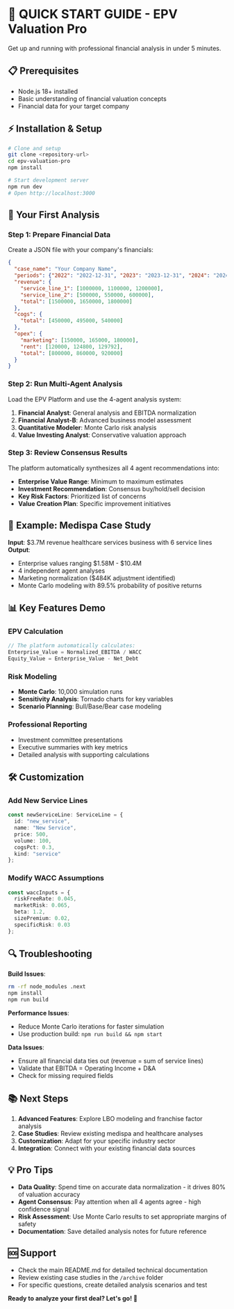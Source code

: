 # 🚀 QUICK START GUIDE - EPV Valuation Pro

Get up and running with professional financial analysis in under 5 minutes.

## 📋 Prerequisites

- Node.js 18+ installed
- Basic understanding of financial valuation concepts
- Financial data for your target company

## ⚡ Installation & Setup

```bash
# Clone and setup
git clone <repository-url>
cd epv-valuation-pro
npm install

# Start development server
npm run dev
# Open http://localhost:3000
```

## 🎯 Your First Analysis

### Step 1: Prepare Financial Data
Create a JSON file with your company's financials:

```json
{
  "case_name": "Your Company Name",
  "periods": {"2022": "2022-12-31", "2023": "2023-12-31", "2024": "2024-12-31"},
  "revenue": {
    "service_line_1": [1000000, 1100000, 1200000],
    "service_line_2": [500000, 550000, 600000],
    "total": [1500000, 1650000, 1800000]
  },
  "cogs": {
    "total": [450000, 495000, 540000]
  },
  "opex": {
    "marketing": [150000, 165000, 180000],
    "rent": [120000, 124800, 129792],
    "total": [800000, 860000, 920000]
  }
}
```

### Step 2: Run Multi-Agent Analysis
Load the EPV Platform and use the 4-agent analysis system:

1. **Financial Analyst**: General analysis and EBITDA normalization
2. **Financial Analyst-B**: Advanced business model assessment  
3. **Quantitative Modeler**: Monte Carlo risk analysis
4. **Value Investing Analyst**: Conservative valuation approach

### Step 3: Review Consensus Results
The platform automatically synthesizes all 4 agent recommendations into:
- **Enterprise Value Range**: Minimum to maximum estimates
- **Investment Recommendation**: Consensus buy/hold/sell decision
- **Key Risk Factors**: Prioritized list of concerns
- **Value Creation Plan**: Specific improvement initiatives

## 🏥 Example: Medispa Case Study

**Input**: $3.7M revenue healthcare services business with 6 service lines
**Output**: 
- Enterprise values ranging $1.58M - $10.4M
- 4 independent agent analyses
- Marketing normalization ($484K adjustment identified)
- Monte Carlo modeling with 89.5% probability of positive returns

## 📊 Key Features Demo

### EPV Calculation
```javascript
// The platform automatically calculates:
Enterprise_Value = Normalized_EBITDA / WACC
Equity_Value = Enterprise_Value - Net_Debt
```

### Risk Modeling
- **Monte Carlo**: 10,000 simulation runs
- **Sensitivity Analysis**: Tornado charts for key variables
- **Scenario Planning**: Bull/Base/Bear case modeling

### Professional Reporting
- Investment committee presentations
- Executive summaries with key metrics
- Detailed analysis with supporting calculations

## 🛠️ Customization

### Add New Service Lines
```typescript
const newServiceLine: ServiceLine = {
  id: "new_service",
  name: "New Service",
  price: 500,
  volume: 100,
  cogsPct: 0.3,
  kind: "service"
};
```

### Modify WACC Assumptions
```typescript
const waccInputs = {
  riskFreeRate: 0.045,
  marketRisk: 0.065,
  beta: 1.2,
  sizePremium: 0.02,
  specificRisk: 0.03
};
```

## 🔍 Troubleshooting

**Build Issues**:
```bash
rm -rf node_modules .next
npm install
npm run build
```

**Performance Issues**:
- Reduce Monte Carlo iterations for faster simulation
- Use production build: `npm run build && npm start`

**Data Issues**:
- Ensure all financial data ties out (revenue = sum of service lines)
- Validate that EBITDA = Operating Income + D&A
- Check for missing required fields

## 📚 Next Steps

1. **Advanced Features**: Explore LBO modeling and franchise factor analysis
2. **Case Studies**: Review existing medispa and healthcare analyses
3. **Customization**: Adapt for your specific industry sector
4. **Integration**: Connect with your existing financial data sources

## 💡 Pro Tips

- **Data Quality**: Spend time on accurate data normalization - it drives 80% of valuation accuracy
- **Agent Consensus**: Pay attention when all 4 agents agree - high confidence signal
- **Risk Assessment**: Use Monte Carlo results to set appropriate margins of safety
- **Documentation**: Save detailed analysis notes for future reference

## 🆘 Support

- Check the main README.md for detailed technical documentation
- Review existing case studies in the `/archive` folder
- For specific questions, create detailed analysis scenarios and test

**Ready to analyze your first deal? Let's go! 🚀**